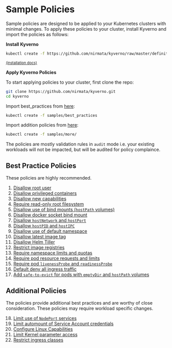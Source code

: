 # Sample Policies

Sample policies are designed to be applied to your Kubernetes clusters with minimal changes. To apply these policies to your cluster, install Kyverno and import the policies as follows:

**Install Kyverno**

````sh
kubectl create -f https://github.com/nirmata/kyverno/raw/master/definitions/install.yaml
````
<small>[(installation docs)](../documentation/installation.md)</small>

**Apply Kyverno Policies**

To start applying policies to your cluster, first clone the repo:

````bash
git clone https://github.com/nirmata/kyverno.git
cd kyverno
````

Import best_practices from [here](best_pratices):

````bash
kubectl create -f samples/best_practices
````

Import addition policies from [here](more):

````bash
kubectl create -f samples/more/
````

The policies are mostly validation rules in `audit` mode i.e. your existing workloads will not be impacted, but will be audited for policy complaince.

## Best Practice Policies

These policies are highly recommended.

1. [Disallow root user](DisallowRootUser.md)
2. [Disallow privileged containers](DisallowPrivilegedContainers.md)
3. [Disallow new capabilities](DisallowNewCapabilities.md)
4. [Require read-only root filesystem](RequireReadOnlyRootFS.md)
5. [Disallow use of bind mounts (`hostPath` volumes)](DisallowHostFS.md)
6. [Disallow docker socket bind mount](DisallowDockerSockMount.md)
7. [Disallow `hostNetwork` and `hostPort`](DisallowHostNetworkPort.md)
8. [Disallow `hostPID` and `hostIPC`](DisallowHostPIDIPC.md)
9. [Disallow use of default namespace](DisallowDefaultNamespace.md)
10. [Disallow latest image tag](DisallowLatestTag.md)
11. [Disallow Helm Tiller](DisallowHelmTiller.md)
12. [Restrict image registries](DisallowUnknownRegistries.md)
13. [Require namespace limits and quotas](RequireNSLimitsQuotas.md)
14. [Require pod resource requests and limits](RequirePodRequestsLimits.md)
15. [Require pod `livenessProbe` and `readinessProbe`](RequirePodProbes.md)
16. [Default deny all ingress traffic](DefaultDenyAllIngress.md)
17. [Add `safe-to-evict` for pods with `emptyDir` and `hostPath` volumes](AddSafeToEvict.md)

## Additional Policies

The policies provide additional best practices and are worthy of close consideration. These policies may require workload specific changes. 

18. [Limit use of `NodePort` services](LimitNodePort.md)
19. [Limit automount of Service Account credentials](DisallowAutomountSACredentials.md)
20. [Configure Linux Capabilities](AssignLinuxCapabilities.md)
21. [Limit Kernel parameter access](ConfigureKernelParmeters.md)
22. [Restrict ingress classes](KnownIngressClass.md)
